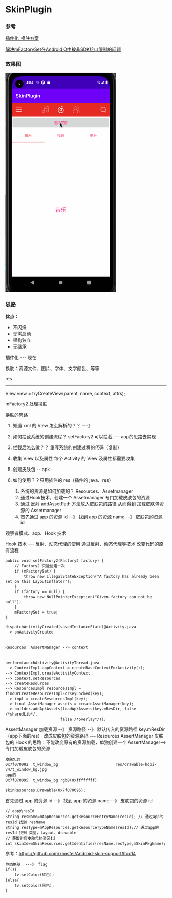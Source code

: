 # SkinPlugin

### 参考
[插件化_换肤方案](https://forevercoder.com/2021/01/20/plugin_change_skin/)

[解决mFactorySet在Android Q中被非SDK接口限制的问题](https://blog.csdn.net/qq_25412055/article/details/100033637)

### 效果图

![](https://github.com/wuchao226/SkinPlugin/blob/master/images/preview.gif)

### 思路
**优点：**
- 不闪烁
- 无需启动
- 架构独立
- 无继承

插件化 --- 现在

换肤：资源文件、图片、字体、文字颜色、等等

res

---


View view = tryCreateView(parent, name, context, attrs);

mFactory2  处理换肤


换肤的思路
1. 知道 xml 的 View 怎么解析的？？ ---》 
2. 如何拦截系统的创建流程？ setFactory2 可以拦截  --- aop的思路去实现
3. 拦截后怎么做？？ 重写系统的创建过程的代码（复制）
4. 收集 View 以及属性
每个 Activity 的 View 及属性都需要收集

5. 创建皮肤包 -- apk  
6. 如何使用？？只用插件的 res（插件的 java、res）
    1. 系统的资源是如何加载的？ Resources、Assetmanager
    2. 通过Hook技术，创建一个 Assetmanager 专门加载皮肤包的资源
    3. 通过 反射 addAssetPath 方法放入皮肤包的路径 从而得到 加载皮肤包资源的 Assetmanager 
    4. 首先通过 app 的资源 id --》 找到 app 的资源 name --》 皮肤包的资源 id

观察者模式、aop、Hook 技术



Hook 技术 --- 反射、动态代理的使用
通过反射、动态代理等技术 改变代码的原有流程





```
public void setFactory2(Factory2 factory) {
    // Factory2 只能创建一次
    if (mFactorySet) {
        throw new IllegalStateException("A factory has already been set on this LayoutInflater");
    }
    if (factory == null) {
        throw new NullPointerException("Given factory can not be null");
    }
    mFactorySet = true;
}
```
```
dispatchActivityCreated(savedInstanceState)@Activity.java
--> onActivityCreated


Resources  AssertManager --> context 


performLaunchActivity@ActivityThread.java
--> ContextImpl appContext = createBaseContextForActivity(r);
--> ContextImpl.createActivityContext
--> context.setResources
--> createResources
--> ResourcesImpl resourcesImpl = findOrCreateResourcesImplForKeyLocked(key);
--> impl = createResourcesImpl(key);
--> final AssetManager assets = createAssetManager(key);
--> builder.addApkAssets(loadApkAssets(key.mResDir, false /*sharedLib*/,
                        false /*overlay*/));
```


AssertManager 加载资源 --》 资源路径 --》 默认传入的资源路径 key.mResDir（app下面的res）
                                       改成皮肤包的资源路径 --- Resources  AssertManager  皮肤包的
Hook 的思路：不能改变原有的资源加载，单独创建一个 AssertManager--> 专门加载皮肤包的资源



```
皮肤包的 
0x7f070092  t_window_bg                         res/drawable-hdpi-v4/t_window_bg.jpg                            
app的 
0x7f070095  t_window_bg rgb8(0xffffffff)                        

skinResources.Drawable(0x7f070095);
```

首先通过 app 的资源 id --》 找到 app 的资源 name --》 皮肤包的资源 id

```
// app的resId
String resName=mAppResources.getResourceEntryName(resId); // 通过app的resId 找到 resName
String resType=mAppResources.getResourceTypeName(resId);// 通过app的resId 找到 类型，layout、drawable
// 获取对应皮肤包的资源Id
int skinId=mSkinResources.getIdentifier(resName,resType,mSkinPkgName);
```

参考：https://github.com/ximsfei/Android-skin-support#toc14

```
静态换肤  ---》 flag  
if(){
    tv.setColor(红色);
}else{
    tv.setColor(黑色);
}
```
